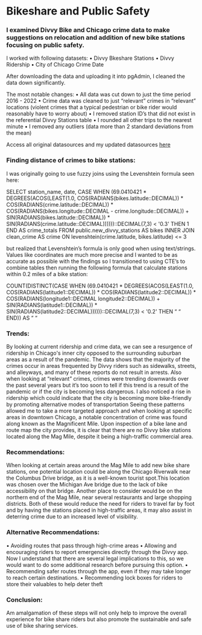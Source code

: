# Bikeshare and Public Safety

### I examined Divvy Bike and Chicago crime data to make suggestions on relocation and addition of new bike stations focusing on public safety.

I worked with following datasets:
• Divvy Bkeshare Stations
• Divvy Ridership
• City of Chicago Crime Date

After downloading the data and uploading it into pgAdmin, I cleaned the data down significantly. 

The most notable changes:
• All data was cut down to just the time period 2016 - 2022
• Crime data was cleaned to just “relevant” crimes in “relevant” locations (violent crimes that a typical pedestrian or bike rider would reasonably have to worry about)
• I removed station ID’s that did not exist in the referential Divvy Stations table
• I rounded all other trips to the nearest minute
• I removed any outliers (data more than 2 standard deviations from the mean)

Access all original datasources and my updated datasources [here](https://drive.google.com/drive/folders/1wU45gss6v1pX1oZ_xKAccQ8hZRW5DsWK?usp=sharing)

### Finding distance of crimes to bike stations:
I was originally going to use fuzzy joins using the Levenshtein formula seen here:

SELECT
	station_name,
	date,
	CASE WHEN (69.0410421
		* DEGREES(ACOS(LEAST(1.0, COS(RADIANS(bikes.latitude::DECIMAL))
		* COS(RADIANS(crime.latitude::DECIMAL))
		* COS(RADIANS(bikes.longitude::DECIMAL - crime.longitude::DECIMAL))
		+ SIN(RADIANS(bikes.latitude::DECIMAL))
		* SIN(RADIANS(crime.latitude::DECIMAL))))))::DECIMAL(7,3) < '0.3' THEN 1 END AS crime_totals
FROM 
	public.new_divvy_stations AS bikes
INNER JOIN 
	clean_crime AS crime
ON 
	levenshtein(crime.latitude, bikes.latitude) <= 3
				
but realized that Levenshtein’s formula is only good when using text/strings. Values like coordinates are much more precise and I wanted to be as accurate as possible with the findings so I transitioned to using CTE’s to combine tables then running the following formula that calculate stations within 0.2 miles of a bike station:
	
COUNT(DISTINCT(CASE WHEN (69.0410421 
		* DEGREES(ACOS(LEAST(1.0, COS(RADIANS(latitude1::DECIMAL))
		* COS(RADIANS(latitude2::DECIMAL))
		* COS(RADIANS(longitude1::DECIMAL longitude2::DECIMAL))
		+ SIN(RADIANS(latitude1::DECIMAL))
		* SIN(RADIANS(latitude2::DECIMAL))))))::DECIMAL(7,3) < '0.2' THEN “ “ END)) AS “ “

### Trends:
By looking at current ridership and crime data, we can see a resurgence of ridership in Chicago's inner city opposed to the surrounding suburban areas as a result of the pandemic. The data shows that the majority of the crimes occur in areas frequented by Divvy riders such as sidewalks, streets, and alleyways, and many of these reports do not result in arrests.
Also when looking at “relevant” crimes, crimes were trending downwards over the past several years but it’s too soon to tell if this trend is a result of the pandemic or if the city is becoming less dangerous. 
I also noticed a rise in ridership which could indicate that the city is becoming more bike-friendly by promoting alternative modes of transportation
Seeing these patterns allowed me to take a more targeted approach and when looking at specific areas in downtown Chicago, a notable concentration of crime was found along known as the Magnificent Mile. Upon inspection of a bike lane and route map the city provides, it is clear that there are no Divvy bike stations located along the Mag Mile, despite it being a high-traffic commercial area.

### Recommendations:
When looking at certain areas around the Mag Mile to add new bike share stations, one potential location could be along the Chicago Riverwalk near the Columbus Drive bridge, as it is a well-known tourist spot.This location was chosen over the Michigan Ave bridge due to the lack of bike accessibility on that bridge. Another place to consider would be on the northern end of the Mag Mile, near several restaurants and large shopping districts. Both of these would reduce the need for riders to travel far by foot and by having the stations placed in high-traffic areas, it may also assist in deterring crime due to an increased level of visibility.

### Alternative Recommendations:
• Avoiding routes that pass through high-crime areas
• Allowing and encouraging riders to report emergencies directly through the Divvy app. Now I understand that there are several legal implications to this, so we would want to do some additional research before pursuing this option.
• Recommending safer routes through the app, even if they may take longer to reach certain destinations.
• Recommending lock boxes for riders to store their valuables to help deter theft

### Conclusion:
Am amalgamation of these steps will not only help to improve the overall experience for bike share riders but also promote the sustainable and safe use of bike sharing services.
